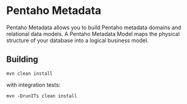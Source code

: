 # Pentaho Metadata
Pentaho Metadata allows you to build Pentaho metadata domains and relational data models. A Pentaho Metadata Model maps the physical structure of your database into a logical business model.

## Building
````
mvn clean install
````
with integration tests:
````
mvn -DrunITs clean install
````
